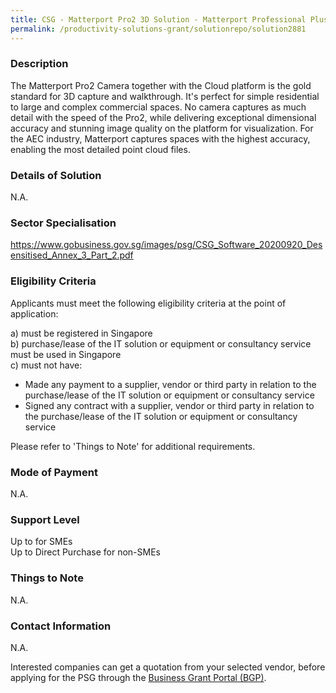 ```yaml
---
title: CSG - Matterport Pro2 3D Solution - Matterport Professional Plus
permalink: /productivity-solutions-grant/solutionrepo/solution2881
---
```


### Description

The Matterport Pro2 Camera together with the Cloud platform is the gold standard for 3D capture and walkthrough. It's perfect for simple residential to large and complex commercial spaces. No camera captures as much detail with the speed of the Pro2, while delivering exceptional dimensional accuracy and stunning image quality on the platform for visualization. For the AEC industry, Matterport captures spaces with the highest accuracy, enabling the most detailed point cloud files.

### Details of Solution

N.A.

### Sector Specialisation

https://www.gobusiness.gov.sg/images/psg/CSG_Software_20200920_Desensitised_Annex_3_Part_2.pdf

### Eligibility Criteria

Applicants must meet the following eligibility criteria at the point of application:

a) must be registered in Singapore <br>
b) purchase/lease of the IT solution or equipment or consultancy service must be used in Singapore <br>
c) must not have:
- Made any payment to a supplier, vendor or third party in relation to the purchase/lease of the IT solution or equipment or consultancy service
- Signed any contract with a supplier, vendor or third party in relation to the purchase/lease of the IT solution or equipment or consultancy service

Please refer to 'Things to Note' for additional requirements.

### Mode of Payment
N.A.

### Support Level
Up to  for SMEs <br>
Up to Direct Purchase for non-SMEs

### Things to Note
N.A.

### Contact Information
N.A.

Interested companies can get a quotation from your selected vendor, before applying for the PSG through the <a target='_blank' rel='noopener' href='https://www.businessgrants.gov.sg/'>Business Grant Portal (BGP)</a>.
